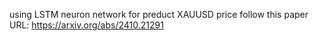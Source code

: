 using LSTM neuron network for preduct XAUUSD price follow this paper URL:
https://arxiv.org/abs/2410.21291